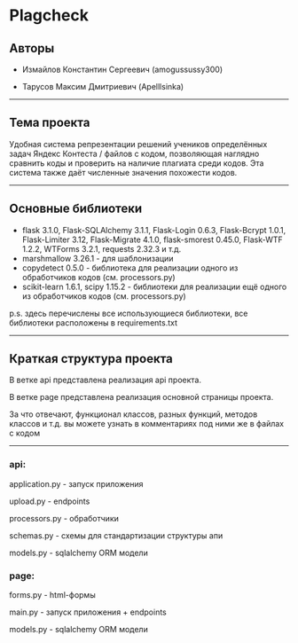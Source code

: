 # Plagcheck

## Авторы

* Измайлов Константин Сергеевич (amogussussy300)

* Тарусов Максим Дмитриевич (Apelllsinka)

----

## Тема проекта

Удобная система репрезентации решений учеников определённых задач Яндекс Контеста / файлов с кодом, позволяющая наглядно сравнить коды и проверить на наличие плагиата среди кодов.
Эта система также даёт численные значения похожести кодов.

----

## Основные библиотеки

* flask 3.1.0, Flask-SQLAlchemy 3.1.1, Flask-Login 0.6.3, Flask-Bcrypt 1.0.1, Flask-Limiter 3.12, Flask-Migrate 4.1.0, flask-smorest 0.45.0, Flask-WTF 1.2.2, WTForms 3.2.1, requests 2.32.3 и т.д.
* marshmallow 3.26.1 - для шаблонизации
* copydetect 0.5.0 - библиотека для реализации одного из обработчиков кодов (см. processors.py)
* scikit-learn 1.6.1, scipy 1.15.2 - библиотеки для реализации ещё одного из обработчиков кодов (см. processors.py)

p.s. здесь перечислены все использующиеся библиотеки, все библиотеки расположены в requirements.txt

----

## Краткая структура проекта

В ветке api представлена реализация api проекта.

В ветке page представлена реализация основной страницы проекта.

За что отвечают, функционал классов, разных функций, методов классов и т.д. вы можете узнать в комментариях под ними же в файлах с кодом

----
### api:

application.py - запуск приложения

upload.py - endpoints

processors.py - обработчики

schemas.py - схемы для стандартизации структуры апи

models.py - sqlalchemy ORM модели

### page:

forms.py - html-формы

main.py - запуск приложения + endpoints

models.py - sqlalchemy ORM модели